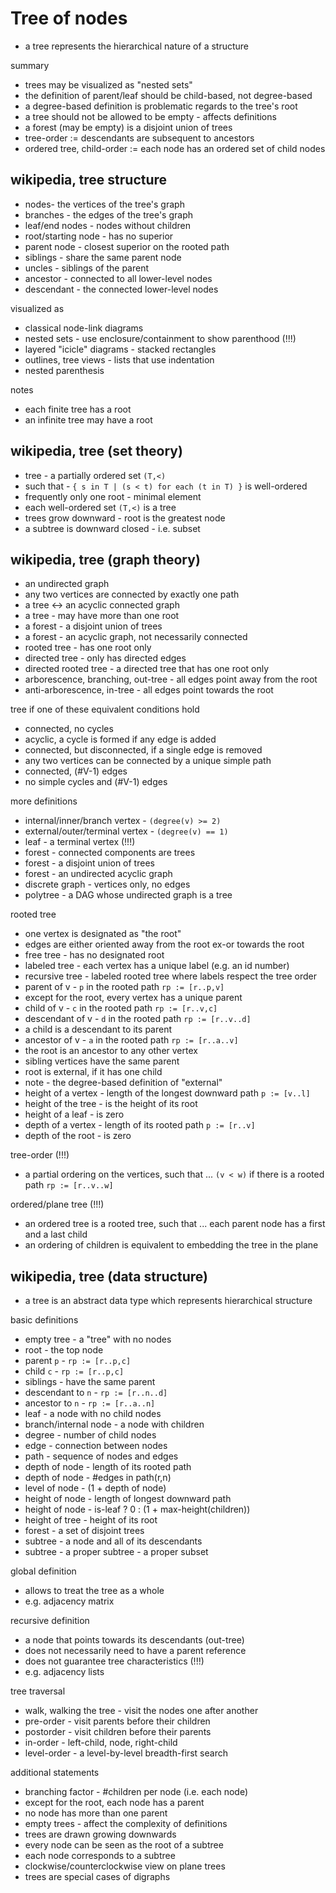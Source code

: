 
<!-- ======================================================================= -->
# Tree of nodes

* a tree represents the hierarchical nature of a structure

summary

* trees may be visualized as "nested sets"
* the definition of parent/leaf should be child-based, not degree-based
* a degree-based definition is problematic regards to the tree's root
* a tree should not be allowed to be empty - affects definitions
* a forest (may be empty) is a disjoint union of trees
* tree-order := descendants are subsequent to ancestors
* ordered tree, child-order := each node has an ordered set of child nodes

<!-- ======================================================================= -->
## wikipedia, tree structure

* nodes- the vertices of the tree's graph
* branches - the edges of the tree's graph
* leaf/end nodes - nodes without children
* root/starting node - has no superior
* parent node - closest superior on the rooted path
* siblings - share the same parent node
* uncles - siblings of the parent
* ancestor - connected to all lower-level nodes
* descendant - the connected lower-level nodes

visualized as

* classical node-link diagrams
* nested sets - use enclosure/containment to show parenthood (!!!)
* layered "icicle" diagrams - stacked rectangles
* outlines, tree views - lists that use indentation
* nested parenthesis

notes

* each finite tree has a root
* an infinite tree may have a root

<!-- ======================================================================= -->
## wikipedia, tree (set theory)

* tree - a partially ordered set `(T,<)`
* such that - `{ s in T | (s < t) for each (t in T) }` is well-ordered
* frequently only one root - minimal element
* each well-ordered set `(T,<)` is a tree
* trees grow downward - root is the greatest node
* a subtree is downward closed - i.e. subset

<!-- ======================================================================= -->
## wikipedia, tree (graph theory)

* an undirected graph
* any two vertices are connected by exactly one path
* a tree <-> an acyclic connected graph
* a tree - may have more than one root
* a forest - a disjoint union of trees
* a forest - an acyclic graph, not necessarily connected
* rooted tree - has one root only
* directed tree - only has directed edges
* directed rooted tree - a directed tree that has one root only
* arborescence, branching, out-tree - all edges point away from the root
* anti-arborescence, in-tree - all edges point towards the root

tree if one of these equivalent conditions hold

* connected, no cycles
* acyclic, a cycle is formed if any edge is added
* connected, but disconnected, if a single edge is removed
* any two vertices can be connected by a unique simple path
* connected, (#V-1) edges
* no simple cycles and (#V-1) edges

more definitions

* internal/inner/branch vertex - `(degree(v) >= 2)`
* external/outer/terminal vertex - `(degree(v) == 1)`
* leaf - a terminal vertex (!!!)
* forest - connected components are trees
* forest - a disjoint union of trees
* forest - an undirected acyclic graph
* discrete graph - vertices only, no edges
* polytree - a DAG whose undirected graph is a tree

rooted tree

* one vertex is designated as "the root"
* edges are either oriented away from the root ex-or towards the root
* free tree - has no designated root
* labeled tree - each vertex has a unique label (e.g. an id number)
* recursive tree - labeled rooted tree where labels respect the tree order
* parent of v - `p` in the rooted path `rp := [r..p,v]`
* except for the root, every vertex has a unique parent
* child of v - `c` in the rooted path `rp := [r..v,c]`
* descendant of v - `d` in the rooted path `rp := [r..v..d]`
* a child is a descendant to its parent
* ancestor of v - `a` in the rooted path `rp := [r..a..v]`
* the root is an ancestor to any other vertex
* sibling vertices have the same parent
* root is external, if it has one child
* note - the degree-based definition of "external"
* height of a vertex - length of the longest downward path `p := [v..l]`
* height of the tree - is the height of its root
* height of a leaf - is zero
* depth of a vertex - length of its rooted path `p := [r..v]`
* depth of the root - is zero

tree-order (!!!)

* a partial ordering on the vertices, such that ...
  `(v < w)` if there is a rooted path `rp := [r..v..w]`

ordered/plane tree (!!!)

* an ordered tree is a rooted tree, such that ...
  each parent node has a first and a last child
* an ordering of children is equivalent to embedding the tree in the plane

<!-- ======================================================================= -->
## wikipedia, tree (data structure)

* a tree is an abstract data type which represents hierarchical structure

basic definitions

* empty tree - a "tree" with no nodes
* root - the top node
* parent `p` - `rp := [r..p,c]`
* child `c` - `rp := [r..p,c]`
* siblings - have the same parent
* descendant to `n` - `rp := [r..n..d]`
* ancestor to `n` - `rp := [r..a..n]`
* leaf - a node with no child nodes
* branch/internal node - a node with children
* degree - number of child nodes
* edge - connection between nodes
* path - sequence of nodes and edges
* depth of node - length of its rooted path
* depth of node - #edges in path(r,n)
* level of node - (1 + depth of node)
* height of node - length of longest downward path
* height of node - is-leaf ? 0 : (1 + max-height(children))
* height of tree - height of its root
* forest - a set of disjoint trees
* subtree - a node and all of its descendants
* subtree - a proper subtree - a proper subset

global definition

* allows to treat the tree as a whole
* e.g. adjacency matrix

recursive definition

* a node that points towards its descendants (out-tree)
* does not necessarily need to have a parent reference
* does not guarantee tree characteristics (!!!)
* e.g. adjacency lists

tree traversal

* walk, walking the tree - visit the nodes one after another
* pre-order - visit parents before their children
* postorder - visit children before their parents
* in-order - left-child, node, right-child
* level-order - a level-by-level breadth-first search

additional statements

* branching factor - #children per node (i.e. each node)
* except for the root, each node has a parent
* no node has more than one parent
* empty trees - affect the complexity of definitions
* trees are drawn growing downwards
* every node can be seen as the root of a subtree
* each node corresponds to a subtree
* clockwise/counterclockwise view on plane trees
* trees are special cases of digraphs
